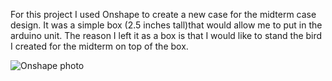 For this project I used Onshape to create a new case for the midterm case design. It was a simple box (2.5 inches tall)that would allow me to put in the arduino unit. The reason I left it as a box is that I would like to stand the bird I created for the midterm on top of the box.


![Onshape photo](https://github.com/Juniette01/CIM542-642/blob/master/hw/week11%20-%20onshape/onshape.png)
